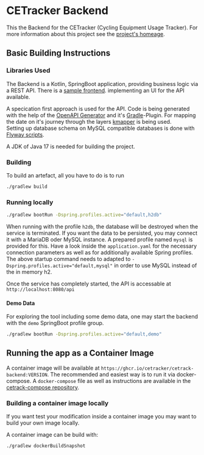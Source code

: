 # CETracker Backend

This the Backend for the CETracker (Cycling Equipment Usage Tracker).
For more information about this project see the [project's homeage](https://cetracker.github.io/).

## Basic Building Instructions

### Libraries Used

The Backend is a Kotlin, SpringBoot application, providing business logic via a REST API. There is a [sample frontend](https://github.com/cetracker/cetrack-backend). implementing an UI for the API available.

A specication first approach is used for the API. Code is being generated with the help of the [OpenAPI Generator](https://openapi-generator.tech/) and it's [Gradle](https://gradle.org/)-Plugin. For mapping the date on it's journey through the layers [kmapper](https://stackoverflow.com/a/74864762/2664521) is being used.  
Setting up database schema on MySQL compatible databases is done with [Flyway scripts](https://flywaydb.org/).

A JDK of Java 17 is needed for building the project.

### Building

To build an artefact, all you  have to do is to run

```bash
./gradlew build
```

### Running locally

```bash
./gradlew bootRun -Dspring.profiles.active="default,h2db"
```

When running with the profile `h2db`, the database will be destroyed when the service is terminated. If you want the data to be persisted, you may connect it with a MariaDB oder MySQL instance. A prepared profile named `mysql` is provided for this.
Have a look inside the `application.yaml` for the necessary connection parameters as well as for additionally  available Spring profiles. The above startup command needs to adapted to `-Dspring.profiles.active="default,mysql"` in order to use MySQL instead of the in memory h2.

Once the service has completely started, the API is accessable at `http://localhost:8080/api`

#### Demo Data

For exploring the tool including some demo data, one may start the backend with the `demo` SpringBoot profile group.

```bash
./gradlew bootRun -Dspring.profiles.active="default,demo"
```

## Running the app as a Container Image

A container image will be available at `https://ghcr.io/cetracker/cetrack-backend:VERSION`. The recommended and easiest way is to run it via docker-compose. A `docker-compose` file as well as instructions are available in the [cetrack-compose repository](https://github.com/cetracker/cetrack-compose).

### Building a container image locally

If you want test your modification inside a container image you may want to build your own image locally.

A container image can be build with:

```bash
./gradlew dockerBuildSnapshot
```

